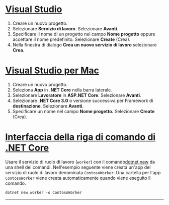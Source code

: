 # <a name="visual-studio"></a>[Visual Studio](#tab/visual-studio)

1. Creare un nuovo progetto.
1. Selezionare **Servizio di lavoro**. Selezionare **Avanti**.
1. Specificare il nome di un progetto nel campo **Nome progetto** oppure accettare il nome predefinito. Selezionare **Create** (Crea).
1. Nella finestra di dialogo **Crea un nuovo servizio di lavoro** selezionare **Crea**.

# <a name="visual-studio-for-mac"></a>[Visual Studio per Mac](#tab/visual-studio-mac)

1. Creare un nuovo progetto.
1. Seleziona **App** in **.NET Core** nella barra laterale.
1. Selezionare **Lavoratore** in **ASP.NET Core**. Selezionare **Avanti**.
1. Selezionare **.NET Core 3.0** o versione successiva per Framework di **destinazione**. Selezionare **Avanti**.
1. Specificare un nome nel campo **Nome progetto.** Selezionare **Create** (Crea).

# <a name="net-core-cli"></a>[Interfaccia della riga di comando di .NET Core](#tab/netcore-cli)

Usare il servizio di ruolo di lavoro (`worker`) con il comando[dotnet new](/dotnet/core/tools/dotnet-new) da una shell dei comandi. Nell'esempio seguente viene creata un'app del servizio di ruolo di lavoro denominata `ContosoWorker`. Una cartella per l'app `ContosoWorker` viene creata automaticamente quando viene eseguito il comando.

```dotnetcli
dotnet new worker -o ContosoWorker
```

---
